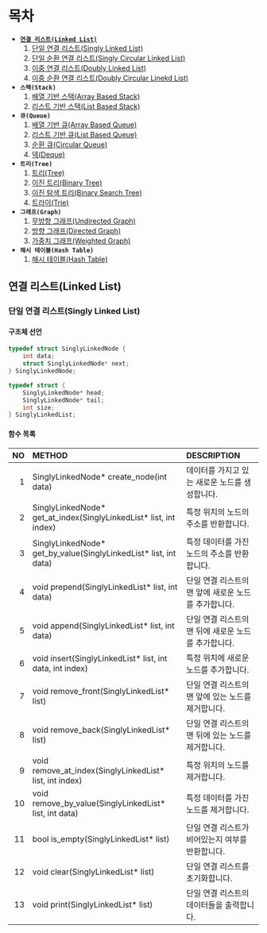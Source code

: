 # 목차
+ [**`연결 리스트(Linked List)`**](#연결-리스트linked-list)
   	1. [단일 연결 리스트(Singly Linked List)](#단일-연결-리스트singly-linked-list)
   	2. [단일 순환 연결 리스트(Singly Circular Linked List)]()
   	3. [이중 연결 리스트(Doubly Linked List)]()
   	4. [이중 순환 연결 리스트(Doubly Circular Linekd List)]()
+ **`스택(Stack)`**
   	1. [배열 기반 스택(Array Based Stack)]()
   	2. [리스트 기반 스택(List Based Stack)]()
+ **`큐(Queue)`**
   	1. [배열 기반 큐(Array Based Queue)]()
   	2. [리스트 기반 큐(List Based Queue)]()
   	3. [순환 큐(Circular Queue)]()
   	4. [덱(Deque)]()
+ **`트리(Tree)`**
   	1. [트리(Tree)]()
   	2. [이진 트리(Binary Tree)]()
   	3. [이진 탐색 트리(Binary Search Tree)]()
   	4. [트라이(Trie)]()
+ **`그래프(Graph)`**
	1. [무방향 그래프(Undirected Graph)]()
 	2. [방향 그래프(Directed Graph)]()
  	3. [가중치 그래프(Weighted Graph) ]()
+ **`해시 테이블(Hash Table)`**
    1. [해시 테이블(Hash Table)]()

## 연결 리스트(Linked List)
### 단일 연결 리스트(Singly Linked List)
#### 구조체 선언
```c
typedef struct SinglyLinkedNode {
    int data;
    struct SinglyLinkedNode* next;
} SinglyLinkedNode;

typedef struct {
    SinglyLinkedNode* head;
    SinglyLinkedNode* tail;
    int size;
} SinglyLinkedList;
```
#### 함수 목록
|NO|METHOD                                                              |DESCRIPTION
|-:|:-------------------------------------------------------------------|:--
| 1|SinglyLinkedNode* create_node(int data)                             |데이터를 가지고 있는 새로운 노드를 생성합니다.
| 2|SinglyLinkedNode* get_at_index(SinglyLinkedList* list, int index)   |특정 위치의 노드의 주소를 반환합니다.
| 3|SinglyLinkedNode* get_by_value(SinglyLinkedList* list, int data)    |특정 데이터를 가진 노드의 주소를 반환합니다.
| 4|void prepend(SinglyLinkedList* list, int data)                      |단일 연결 리스트의 맨 앞에 새로운 노드를 추가합니다.
| 5|void append(SinglyLinkedList* list, int data)                       |단일 연결 리스트의 맨 뒤에 새로운 노드를 추가합니다.
| 6|void insert(SinglyLinkedList* list, int data, int index)            |특정 위치에 새로운 노드를 추가합니다.
| 7|void remove_front(SinglyLinkedList* list)                           |단일 연결 리스트의 맨 앞에 있는 노드를 제거합니다.
| 8|void remove_back(SinglyLinkedList* list)                            |단일 연결 리스트의 맨 뒤에 있는 노드를 제거합니다.
| 9|void remove_at_index(SinglyLinkedList* list, int index)             |특정 위치의 노드를 제거합니다.
|10|void remove_by_value(SinglyLinkedList* list, int data)              |특정 데이터를 가진 노드를 제거합니다.
|11|bool is_empty(SinglyLinkedList* list)                               |단일 연결 리스트가 비어있는지 여부를 반환합니다.
|12|void clear(SinglyLinkedList* list)                                  |단일 연결 리스트를 초기화합니다.
|13|void print(SinglyLinkedList* list)                                  |단일 연결 리스트의 데이터들을 출력합니다.

